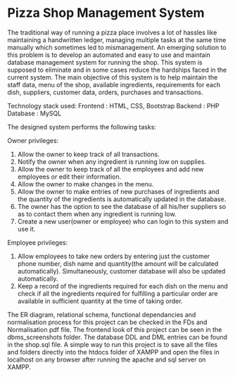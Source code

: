 # Pizza Shop Management System
The traditional way of running a pizza place involves a lot of hassles like maintaining a handwritten ledger, managing multiple tasks at the same time manually which sometimes led to mismanagement. An emerging solution to this problem is to develop an automated and easy to use and maintain database management system for running the shop. This system is supposed to eliminate and in some cases reduce the hardships faced in the current system. The main objective of this system is to help maintain the staff data, menu of the shop, available ingredients, requirements for each dish, suppliers, customer data, orders, purchases and transactions.

Technology stack used:
Frontend : HTML, CSS, Bootstrap
Backend : PHP
Database : MySQL

The designed system performs the following tasks:

Owner privileges:
1) Allow the owner to keep track of all transactions.
2) Notify the owner when any ingredient is running low on supplies.
3) Allow the owner to keep track of all the employees and add new employees or edit their information.
4) Allow the owner to make changes in the menu.
5) Allow the owner to make entries of new purchases of ingredients and the quantity of the ingredients is automatically updated in the database.
6) The owner has the option to see the database of all his/her suppliers so as to contact them when any ingredient is running low.
7) Create a new user(owner or employee) who can login to this system and use it.

Employee privileges:
1) Allow employees to take new orders by entering just the customer phone number, dish name and quantity(the amount will be calculated automatically). Simultaneously, customer database will also be updated automatically.
2) Keep a record of the ingredients required for each dish on the menu and check if all the ingredients required for fulfilling a particular order are available in sufficient quantity at the time of taking order.

The ER diagram, relational schema, functional dependancies and normalisation process for this project can be checked in the FDs and Normalisation pdf file.
The frontend look of this project can be seen in the dbms_screenshots folder.
The database DDL and DML entries can be found in the shop.sql file.
A simple way to run this project is to save all the files and folders directly into the htdocs folder of XAMPP and open the files in localhost on any browser after running the apache and sql server on XAMPP.
